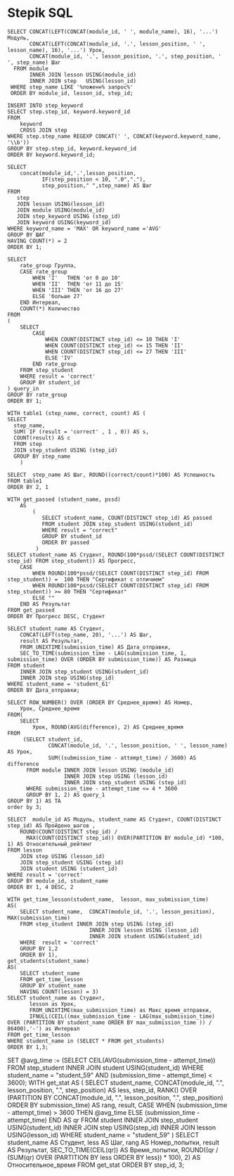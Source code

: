 # Stepik SQL

```
SELECT CONCAT(LEFT(CONCAT(module_id, ' ', module_name), 16), '...') Модуль,
       CONCAT(LEFT(CONCAT(module_id, '.', lesson_position, ' ', lesson_name), 16), '...') Урок,
       CONCAT(module_id, '.', lesson_position, '.', step_position, ' ', step_name) Шаг
  FROM module
       INNER JOIN lesson USING(module_id)
       INNER JOIN step   USING(lesson_id)
 WHERE step_name LIKE '%ложенн% запрос%'
 ORDER BY module_id, lesson_id, step_id;
```


```
INSERT INTO step_keyword
SELECT step.step_id, keyword.keyword_id 
FROM 
    keyword
    CROSS JOIN step
WHERE step.step_name REGEXP CONCAT(' ', CONCAT(keyword.keyword_name, '\\b'))
GROUP BY step.step_id, keyword.keyword_id
ORDER BY keyword.keyword_id;
```

```
SELECT 
    concat(module_id,'.',lesson_position,
           IF(step_position < 10, ".0","."),
           step_position," ",step_name) AS Шаг
FROM
   step
   JOIN lesson USING(lesson_id)
   JOIN module USING(module_id)
   JOIN step_keyword USING (step_id)
   JOIN keyword USING(keyword_id)
WHERE keyword_name = 'MAX' OR keyword_name ='AVG'
GROUP BY ШАГ
HAVING COUNT(*) = 2
ORDER BY 1;
```


```
SELECT
    rate_group Группа, 
    CASE rate_group
        WHEN 'I'   THEN 'от 0 до 10'
        WHEN 'II'  THEN 'от 11 до 15'
        WHEN 'III' THEN 'от 16 до 27'
        ELSE 'больше 27'
    END Интервал,
    COUNT(*) Количество
FROM
(
    SELECT 
        CASE
            WHEN COUNT(DISTINCT step_id) <= 10 THEN 'I'
            WHEN COUNT(DISTINCT step_id) <= 15 THEN 'II'
            WHEN COUNT(DISTINCT step_id) <= 27 THEN 'III'
            ELSE 'IV'
        END rate_group
    FROM step_student
    WHERE result = 'correct'
    GROUP BY student_id
) query_in
GROUP BY rate_group
ORDER BY 1;
```


```
WITH table1 (step_name, correct, count) AS (   
SELECT 
  step_name, 
  SUM( IF (result = 'correct' , 1 , 0)) AS s, 
  COUNT(result) AS c
  FROM step 
  JOIN step_student USING (step_id)
  GROUP BY step_name
    )

SELECT  step_name AS Шаг, ROUND((correct/count)*100) AS Успешность
FROM table1
ORDER BY 2, 1
```
```
WITH get_passed (student_name, pssd)
    AS
        (
           SELECT student_name, COUNT(DISTINCT step_id) AS passed
           FROM student JOIN step_student USING(student_id)
           WHERE result = "correct"
           GROUP BY student_id
           ORDER BY passed
         )
SELECT student_name AS Студент, ROUND(100*pssd/(SELECT COUNT(DISTINCT step_id) FROM step_student)) AS Прогресс,
    CASE
        WHEN ROUND(100*pssd/(SELECT COUNT(DISTINCT step_id) FROM step_student)) =  100 THEN "Сертификат с отличием"
        WHEN ROUND(100*pssd/(SELECT COUNT(DISTINCT step_id) FROM step_student)) >= 80 THEN "Сертификат"
        ELSE ""
    END AS Результат
FROM get_passed
ORDER BY Прогресс DESC, Студент
```

```
SELECT student_name AS Студент, 
    CONCAT(LEFT(step_name, 20), '...') AS Шаг, 
    result AS Результат, 
    FROM_UNIXTIME(submission_time) AS Дата_отправки,
    SEC_TO_TIME(submission_time - LAG(submission_time, 1, submission_time) OVER (ORDER BY submission_time)) AS Разница
FROM student
    INNER JOIN step_student USING(student_id)
    INNER JOIN step USING(step_id)
WHERE student_name = 'student_61'
ORDER BY Дата_отправки;
```

```
SELECT ROW_NUMBER() OVER (ORDER BY Среднее_время) AS Номер,
    Урок, Среднее_время
FROM(
    SELECT 
        Урок, ROUND(AVG(difference), 2) AS Среднее_время
FROM
     (SELECT student_id,
             CONCAT(module_id, '.', lesson_position, ' ', lesson_name) AS Урок,
             SUM((submission_time - attempt_time) / 3600) AS difference
      FROM module INNER JOIN lesson USING (module_id)
                  INNER JOIN step USING (lesson_id)
                  INNER JOIN step_student USING (step_id)
      WHERE submission_time - attempt_time <= 4 * 3600
      GROUP BY 1, 2) AS query_1
GROUP BY 1) AS TA
order by 3;
```



```
SELECT  module_id AS Модуль, student_name AS Студент, COUNT(DISTINCT step_id) AS Пройдено_шагов ,
	ROUND(COUNT(DISTINCT step_id) / 
      MAX(COUNT(DISTINCT step_id)) OVER(PARTITION BY module_id) *100, 1) AS Относительный_рейтинг
FROM lesson 
	JOIN step USING (lesson_id)
	JOIN step_student USING (step_id)
	JOIN student USING (student_id)
WHERE result = 'correct'
GROUP BY module_id, student_name
ORDER BY 1, 4 DESC, 2
```


```
WITH get_time_lesson(student_name,  lesson, max_submission_time)
AS(
    SELECT student_name,  CONCAT(module_id, '.', lesson_position), MAX(submission_time)
    FROM step_student INNER JOIN step USING (step_id)
                          INNER JOIN lesson USING (lesson_id)
                          INNER JOIN student USING(student_id)
    WHERE  result = 'correct'  
    GROUP BY 1,2
    ORDER BY 1),
get_students(student_name)
AS(
    SELECT student_name 
    FROM get_time_lesson
    GROUP BY student_name
    HAVING COUNT(lesson) = 3)
SELECT student_name as Студент,  
       lesson as Урок, 
       FROM_UNIXTIME(max_submission_time) as Макс_время_отправки, 
       IFNULL(CEIL((max_submission_time - LAG(max_submission_time) OVER (PARTITION BY student_name ORDER BY max_submission_time )) / 86400),'-') as Интервал 
FROM get_time_lesson
WHERE student_name in (SELECT * FROM get_students)
ORDER BY 1,3;
```


SET @avg_time := (SELECT CEIL(AVG(submission_time - attempt_time))
FROM step_student INNER JOIN student USING(student_id)
WHERE student_name = "student_59" AND (submission_time - attempt_time) < 3600);
WITH get_stat
AS
(
SELECT student_name, CONCAT(module_id, ".", lesson_position, ".", step_position) AS less, step_id, RANK() OVER (PARTITION BY CONCAT(module_id, ".", lesson_position, ".", step_position) ORDER BY submission_time) AS rang, result, 
CASE
    WHEN (submission_time - attempt_time) > 3600 THEN @avg_time
    ELSE (submission_time - attempt_time)
END AS qr
FROM student 
    INNER JOIN step_student USING(student_id)
    INNER JOIN step USING(step_id)
    INNER JOIN lesson USING(lesson_id)
WHERE student_name = "student_59"
)
SELECT student_name AS Студент, less AS Шаг, rang AS Номер_попытки, result AS Результат, SEC_TO_TIME(CEIL(qr)) AS Время_попытки, ROUND((qr / (SUM(qr) OVER (PARTITION BY less ORDER BY less)) * 100), 2) AS Относительное_время
FROM get_stat
ORDER BY step_id, 3;


